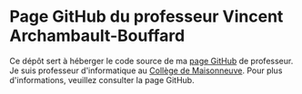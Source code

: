 # Page GitHub du professeur Vincent Archambault-Bouffard

Ce dépôt sert à héberger le code source de ma [page
GitHub](https://archambaultv-prof.github.io) de professeur. Je suis professeur
d'informatique au [Collège de Maisonneuve](https://www.cmaisonneuve.qc.ca/).
Pour plus d'informations, veuillez consulter la page GitHub.
